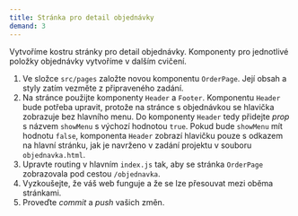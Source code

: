 ```yaml
---
title: Stránka pro detail objednávky
demand: 3
---
```


Vytvoříme kostru stránky pro detail objednávky. Komponenty pro jednotlivé položky objednávky vytvoříme v dalším cvičení.

1. Ve složce `src/pages` založte novou komponentu `OrderPage`. Její obsah a styly zatím vezměte z připraveného zadání.
1. Na stránce použijte komponenty `Header` a `Footer`. Komponentu `Header` bude potřeba upravit, protože na stránce s objednávkou se hlavička zobrazuje bez hlavního menu. Do komponenty `Header` tedy přidejte _prop_ s názvem `showMenu` s výchozí hodnotou `true`. Pokud bude `showMenu` mít hodnotu `false`, komponenta `Header` zobrazí hlavičku pouze s odkazem na hlavní stránku, jak je navrženo v zadání projektu v souboru `objednavka.html`.
1. Upravte routing v hlavním `index.js` tak, aby se stránka `OrderPage` zobrazovala pod cestou `/objednavka`.
1. Vyzkoušejte, že váš web funguje a že se lze přesouvat mezi oběma stránkami.
1. Proveďte _commit_ a _push_ vašich změn.
